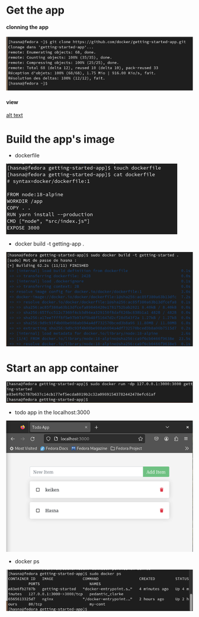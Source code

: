 # Get the app

#### clonning the app

![alt text](images/git1.png)

#### view

[alt text](images/g2.png)

# Build the app's image

- dockerfile 

![alt text](images/g3.png)

- docker build -t getting-app .

![alt text](images/g4.png)

# Start an app container

![alt text](images/g5.png)

- todo app in the localhost:3000

![alt text](images/todo.png)

- docker ps 

![alt text](images/t1.png)